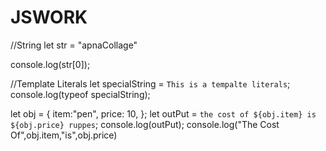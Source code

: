 # JSWORK
//String
let str = "apnaCollage"

console.log(str[0]);

//Template Literals
let specialString = `This is a tempalte literals`;
console.log(typeof specialString);

let obj = {
    item:"pen",
    price: 10,
};
let outPut = `the cost of ${obj.item} is ${obj.price} ruppes`;
console.log(outPut);
console.log("The Cost Of",obj.item,"is",obj.price)

